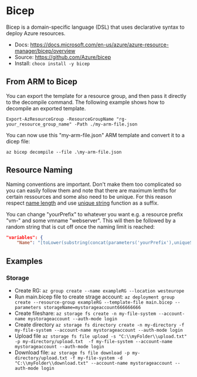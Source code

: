 # Bicep

Bicep is a domain-specific language (DSL) that uses declarative syntax to deploy Azure resources.

- Docs: <https://docs.microsoft.com/en-us/azure/azure-resource-manager/bicep/overview>
- Source: <https://github.com/Azure/bicep>
- Install: ```choco install -y bicep```

## From ARM to Bicep

You can export the template for a resource group, and then pass it directly to the decompile command. The following example shows how to decompile an exported template.

``` ps11
Export-AzResourceGroup -ResourceGroupName "rg-your_resource_group_name" -Path ./my-arm-file.json
```

You can now use this "my-arm-file.json" ARM template and convert it to a dicep file:

``` ps11
az bicep decompile --file .\my-arm-file.json
```

## Resource Naming

Naming conventions are important. Don't make them too complicated so you can easily follow them and note that there are maximum lenths for certain ressources and some also need to be unique. For this reason respect [name length](https://docs.microsoft.com/en-us/azure/azure-resource-manager/management/resource-name-rules) and use [unique string](https://docs.microsoft.com/en-us/azure/azure-resource-manager/templates/template-functions-string#uniquestring) function as a suffix.

You can change "yourPrefix" to whatever you want e.g. a resource prefix "vm-" and some vmname "webserver". This will then be followed by a random string that is cut off once the naming limit is reached:

```json
"variables": {
    "Name": "[toLower(substring(concat(parameters('yourPrefix'),uniqueString(resourceGroup().id)),0,14))]",
```

## Examples

### Storage

- Create RG: ```az group create --name exampleRG --location westeurope```
- Run main.bicep file to create strage account: ```az deployment group create --resource-group exampleRG --template-file main.bicep --parameters storageName=mystorageaccount666666666```
- Create fileshare: ```az storage fs create -n my-file-system --account-name mystorageaccount --auth-mode login```
- Create directory ```az storage fs directory create -n my-directory -f my-file-system --account-name mystorageaccount --auth-mode login```
- Upload file ```az storage fs file upload -s "C:\\myFolder\\upload.txt" -p my-directory/upload.txt  -f my-file-system --account-name mystorageaccount --auth-mode login```
- Download file: ```az storage fs file download -p my-directory/upload.txt -f my-file-system -d "C:\\myFolder\\download.txt" --account-name mystorageaccount --auth-mode login```
